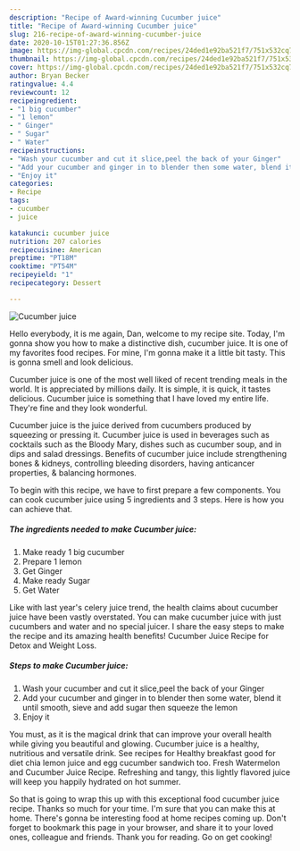 ```yaml
---
description: "Recipe of Award-winning Cucumber juice"
title: "Recipe of Award-winning Cucumber juice"
slug: 216-recipe-of-award-winning-cucumber-juice
date: 2020-10-15T01:27:36.856Z
image: https://img-global.cpcdn.com/recipes/24ded1e92ba521f7/751x532cq70/cucumber-juice-recipe-main-photo.jpg
thumbnail: https://img-global.cpcdn.com/recipes/24ded1e92ba521f7/751x532cq70/cucumber-juice-recipe-main-photo.jpg
cover: https://img-global.cpcdn.com/recipes/24ded1e92ba521f7/751x532cq70/cucumber-juice-recipe-main-photo.jpg
author: Bryan Becker
ratingvalue: 4.4
reviewcount: 12
recipeingredient:
- "1 big cucumber"
- "1 lemon"
- " Ginger"
- " Sugar"
- " Water"
recipeinstructions:
- "Wash your cucumber and cut it slice,peel the back of your Ginger"
- "Add your cucumber and ginger in to blender then some water, blend it until smooth, sieve and add sugar then squeeze the lemon"
- "Enjoy it"
categories:
- Recipe
tags:
- cucumber
- juice

katakunci: cucumber juice 
nutrition: 207 calories
recipecuisine: American
preptime: "PT18M"
cooktime: "PT54M"
recipeyield: "1"
recipecategory: Dessert

---
```



![Cucumber juice](https://img-global.cpcdn.com/recipes/24ded1e92ba521f7/751x532cq70/cucumber-juice-recipe-main-photo.jpg)

Hello everybody, it is me again, Dan, welcome to my recipe site. Today, I'm gonna show you how to make a distinctive dish, cucumber juice. It is one of my favorites food recipes. For mine, I'm gonna make it a little bit tasty. This is gonna smell and look delicious.

Cucumber juice is one of the most well liked of recent trending meals in the world. It is appreciated by millions daily. It is simple, it is quick, it tastes delicious. Cucumber juice is something that I have loved my entire life. They're fine and they look wonderful.

Cucumber juice is the juice derived from cucumbers produced by squeezing or pressing it. Cucumber juice is used in beverages such as cocktails such as the Bloody Mary, dishes such as cucumber soup, and in dips and salad dressings. Benefits of cucumber juice include strengthening bones &amp; kidneys, controlling bleeding disorders, having anticancer properties, &amp; balancing hormones.


To begin with this recipe, we have to first prepare a few components. You can cook cucumber juice using 5 ingredients and 3 steps. Here is how you can achieve that.

<!--inarticleads1-->

##### The ingredients needed to make Cucumber juice:

1. Make ready 1 big cucumber
1. Prepare 1 lemon
1. Get  Ginger
1. Make ready  Sugar
1. Get  Water


Like with last year&#39;s celery juice trend, the health claims about cucumber juice have been vastly overstated. You can make cucumber juice with just cucumbers and water and no special juicer. I share the easy steps to make the recipe and its amazing health benefits! Cucumber Juice Recipe for Detox and Weight Loss. 

<!--inarticleads2-->

##### Steps to make Cucumber juice:

1. Wash your cucumber and cut it slice,peel the back of your Ginger
1. Add your cucumber and ginger in to blender then some water, blend it until smooth, sieve and add sugar then squeeze the lemon
1. Enjoy it


You must, as it is the magical drink that can improve your overall health while giving you beautiful and glowing. Cucumber juice is a healthy, nutritious and versatile drink. See recipes for Healthy breakfast good for diet chia lemon juice and egg cucumber sandwich too. Fresh Watermelon and Cucumber Juice Recipe. Refreshing and tangy, this lightly flavored juice will keep you happily hydrated on hot summer. 

So that is going to wrap this up with this exceptional food cucumber juice recipe. Thanks so much for your time. I'm sure that you can make this at home. There's gonna be interesting food at home recipes coming up. Don't forget to bookmark this page in your browser, and share it to your loved ones, colleague and friends. Thank you for reading. Go on get cooking!
